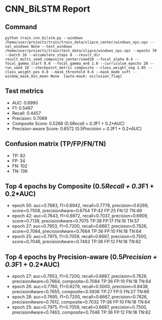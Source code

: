 # CNN_BiLSTM Report

## Command
```
python train_cnn_bilstm.py --windows /home/user/projects/train/train_data/slipce_center/windows_npz.npz --val_windows None --test_windows /home/user/projects/train/test_data/slipce/windows_npz.npz --epochs 70 --batch 16 --accumulate_steps 8 --result_dir result_multi_seed_composite_center/seed10 --focal_alpha 0.4 --focal_gamma_start 0.0 --focal_gamma_end 1.0 --curriculum_epochs 20 --run_seed 10 --checkpoint_metric composite --class_weight_neg 1.05 --class_weight_pos 0.8 --mask_threshold 0.6 --mask_mode soft --window_mask_min_mean None  [auto-mask: occlusion_flag]
```

## Test metrics
- AUC: 0.6990
- F1: 0.5467
- Recall: 0.4457
- Precision: 0.7069
- Composite Score: 0.5266 (0.5*Recall + 0.3*F1 + 0.2*AUC)
- Precision-aware Score: 0.6572 (0.5*Precision + 0.3*F1 + 0.2*AUC)
## Confusion matrix (TP/FP/FN/TN)
- TP: 82
- FP: 34
- FN: 102
- TN: 136

## Top 4 epochs by Composite (0.5*Recall + 0.3*F1 + 0.2*AUC)
- epoch 50: auc=0.7683, f1=0.6942, recall=0.7778, precision=0.6269, score=0.7508, precisionAware=0.6754  TP:42 FP:25 FN:12 TN:49
- epoch 42: auc=0.7643, f1=0.6972, recall=0.7037, precision=0.6909, score=0.7139, precisionAware=0.7075  TP:38 FP:17 FN:16 TN:57
- epoch 27: auc=0.7953, f1=0.7200, recall=0.6667, precision=0.7826, score=0.7084, precisionAware=0.7664  TP:36 FP:10 FN:18 TN:64
- epoch 25: auc=0.7975, f1=0.7059, recall=0.6667, precision=0.7500, score=0.7046, precisionAware=0.7463  TP:36 FP:12 FN:18 TN:62

## Top 4 epochs by Precision-aware (0.5*Precision + 0.3*F1 + 0.2*AUC)
- epoch 27: auc=0.7953, f1=0.7200, recall=0.6667, precision=0.7826, precisionAware=0.7664, composite=0.7084  TP:36 FP:10 FN:18 TN:64
- epoch 26: auc=0.7760, f1=0.6279, recall=0.5000, precision=0.8438, precisionAware=0.7655, composite=0.5936  TP:27 FP:5 FN:27 TN:69
- epoch 28: auc=0.7695, f1=0.7200, recall=0.6667, precision=0.7826, precisionAware=0.7612, composite=0.7032  TP:36 FP:10 FN:18 TN:64
- epoch 25: auc=0.7975, f1=0.7059, recall=0.6667, precision=0.7500, precisionAware=0.7463, composite=0.7046  TP:36 FP:12 FN:18 TN:62
